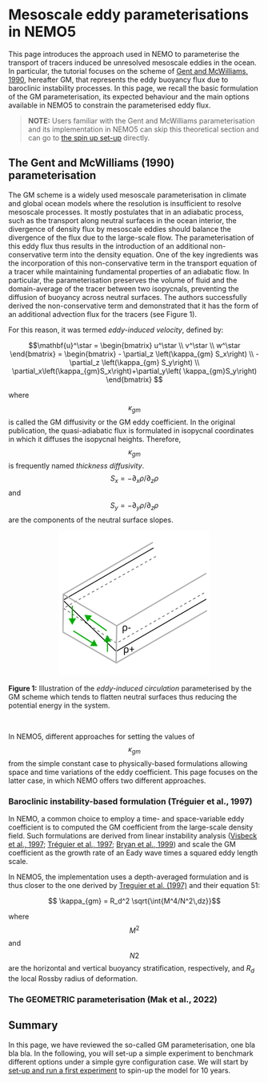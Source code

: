 # Mesoscale eddy parameterisations in NEMO5

This page introduces the approach used in NEMO to parameterise the transport of tracers induced be unresolved mesoscale eddies in the ocean. 
In particular, the tutorial focuses on the scheme of [Gent and McWilliams, 1990](https://doi.org/10.1175/1520-0485(1990)020%3C0150:IMIOCM%3E2.0.CO;2), hereafter GM, that represents the eddy buoyancy flux due to baroclinic instability processes.
In this page, we recall the basic formulation of the GM parameterisation, its expected behaviour and the main options available in NEMO5 to constrain the parameterised eddy flux.

> **NOTE:**  Users familiar with the Gent and McWilliams parameterisation and its implementation in NEMO5 can skip this theoretical section and can go to [the spin up set-up](spin_up.md) directly.

## The Gent and McWilliams (1990) parameterisation

The GM scheme is a widely used mesoscale parameterisation in climate and global ocean models where the resolution is insufficient to resolve mesoscale processes. 
It mostly postulates that in an adiabatic process, such as the transport along neutral surfaces in the ocean interior, the divergence of density flux by mesoscale eddies should balance the divergence of the flux due to the large-scale flow. 
The parameterisation of this eddy flux thus results in the introduction of an additional non-conservative term into the density equation. 
One of the key ingredients was the incorporation of this non-conservative term in the transport equation of a tracer while maintaining fundamental properties of an adiabatic flow. 
In particular, the parameterisation preserves the volume of fluid and the domain-average of the tracer between two isopycnals, preventing the diffusion of buoyancy across neutral surfaces. 
The authors successfully derived the non-conservative term and demonstrated that it has the form of an additional advection flux for the tracers (see Figure 1). 

For this reason, it was termed _eddy-induced velocity_, defined by:

$$\mathbf{u}^\star = \begin{bmatrix}
                        u^\star \\
                        v^\star \\
                        w^\star
                      \end{bmatrix} =
                      \begin{bmatrix}
                        - \partial_z \left(\kappa_{gm} S_x\right) \\
                        - \partial_z \left(\kappa_{gm} S_y\right) \\
                        \partial_x\left(\kappa_{gm}S_x\right)+\partial_y\left(    \kappa_{gm}S_y\right)
                      \end{bmatrix}
$$

where $$\kappa_{gm}$$ is called the GM diffusivity or the GM eddy coefficient. In the original publication, the quasi-adiabatic flux is formulated in isopycnal coordinates in which it diffuses the isopycnal heights. Therefore, $$\kappa_{gm}$$ is frequently named _thickness diffusivity_. $$S_x = −\partial_x \rho/\partial_z \rho$$ and $$S_y = −\partial_y \rho/\partial_z \rho$$ are the components of the neutral surface slopes.

<p align="center">
  <img src="imgs/potential-energy-GM.png" alt="drawing" style="width:300px;"/>
</p>
  
__Figure 1:__ Illustration of the _eddy-induced circulation_ parameterised by the GM scheme which tends to flatten neutral surfaces thus reducing the potential energy in the system.

<br>

In NEMO5, different approaches for setting the values of $$\kappa_{gm}$$ from the simple constant case to physically-based formulations allowing space and time variations of the eddy coefficient. 
This page focuses on the latter case, in which NEMO offers two different approaches.

### Baroclinic instability-based formulation (Tréguier et al., 1997)

In NEMO, a common choice to employ a time- and space-variable eddy coefficient is to computed the GM coefficient from the large-scale density field. 
Such formulations are derived from linear instability analysis ([Visbeck et al., 1997](https://doi.org/10.1175/1520-0485(1997)027<0381:soetci>2.0.co;2); [Tréguier et al., 1997](https://doi.org/10.1175/1520-0485(1997)027%3C0567:POQEIP%3E2.0.CO;2); [Bryan et al., 1999](https://doi.org/10.1175/1520-0485(1999)029<2442:otmcit>2.0.co;2)) and scale the GM coefficient as the growth rate of an Eady wave times a squared eddy length scale.

In NEMO5, the implementation uses a depth-averaged formulation and is thus closer to the one derived by [Treguier et al. (1997)](https://doi.org/10.1175/1520-0485(1997)027%3C0567:POQEIP%3E2.0.CO;2) and their equation 51:

$$ \kappa_{gm} = R_d^2 \sqrt{\int{M^4/N^2\,dz}}$$

where $$M^2$$ and $$N2$$ are the horizontal and vertical buoyancy stratification, respectively, and $R_d$ the local Rossby radius of deformation.

### The GEOMETRIC parameterisation (Mak et al., 2022)

## Summary
In this page, we have reviewed the so-called GM parameterisation, one bla bla bla. 
In the following, you will set-up a simple experiment to benchmark different options under a simple gyre configuration case.
We will start by [set-up and run a first experiment](spin_up.md) to spin-up the model for 10 years.
